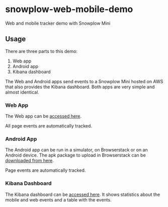 # snowplow-web-mobile-demo

Web and mobile tracker demo with Snowplow Mini

## Usage

There are three parts to this demo:

1. Web app
2. Android app
3. Kibana dashboard

The Web and Android apps send events to a Snowplow Mini hosted on AWS that also provides the Kibana dashboard.
Both apps are very simple and almost identical.

### Web App

The Web app can be [accessed here](http://snowplow-web-mobile-demo-public.s3.us-east-2.amazonaws.com/index.html).

All page events are automatically tracked.

### Android App

The Android app can be run in a simulator, on Browserstack or on an Android device.
The apk package to upload in Browserstack can be [downloaded from here](https://github.com/snowplow-incubator/snowplow-web-mobile-demo/releases/download/v0.0.1/snowplow-sales-demo.apk).

Page events are automatically tracked.

### Kibana Dashboard

The Kibana dashboard can be [accessed here](http://3.143.116.199/kibana/app/kibana#/dashboard/d92791c0-331d-11ec-ad0f-fb42d02128c7).
It shows statistics about the mobile and web events and a table with the events.
